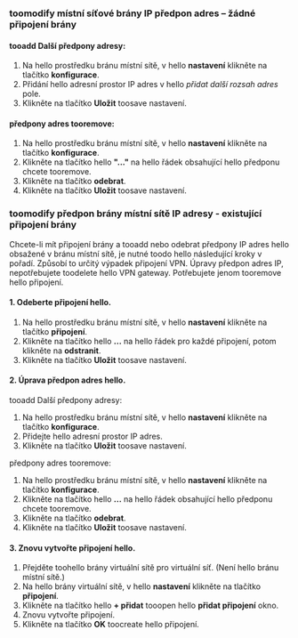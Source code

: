 ### <a name="noconnection"></a>toomodify místní síťové brány IP předpon adres – žádné připojení brány

#### <a name="tooadd-additional-address-prefixes"></a>tooadd Další předpony adresy:

1. Na hello prostředku bránu místní sítě, v hello **nastavení** klikněte na tlačítko **konfigurace**.
2. Přidání hello adresní prostor IP adres v hello *přidat další rozsah adres* pole.
3. Klikněte na tlačítko **Uložit** toosave nastavení.

#### <a name="tooremove-address-prefixes"></a>předpony adres tooremove:

1. Na hello prostředku bránu místní sítě, v hello **nastavení** klikněte na tlačítko **konfigurace**.
2. Klikněte na tlačítko hello **"..."** na hello řádek obsahující hello předponu chcete tooremove.
3. Klikněte na tlačítko **odebrat**.
4. Klikněte na tlačítko **Uložit** toosave nastavení.

### <a name="withconnection"></a>toomodify předpon brány místní sítě IP adresy - existující připojení brány

Chcete-li mít připojení brány a tooadd nebo odebrat předpony IP adres hello obsažené v bránu místní sítě, je nutné toodo hello následující kroky v pořadí. Způsobí to určitý výpadek připojení VPN. Úpravy předpon adres IP, nepotřebujete toodelete hello VPN gateway. Potřebujete jenom tooremove hello připojení.

#### <a name="1-remove-hello-connection"></a>1. Odeberte připojení hello.

1. Na hello prostředku bránu místní sítě, v hello **nastavení** klikněte na tlačítko **připojení**.
2. Klikněte na tlačítko hello **...**  na hello řádek pro každé připojení, potom klikněte na **odstranit**.
3. Klikněte na tlačítko **Uložit** toosave nastavení.

#### <a name="2-modify-hello-address-prefixes"></a>2. Úprava předpon adres hello.

tooadd Další předpony adresy:

1. Na hello prostředku bránu místní sítě, v hello **nastavení** klikněte na tlačítko **konfigurace**.
2. Přidejte hello adresní prostor IP adres.
3. Klikněte na tlačítko **Uložit** toosave nastavení.

předpony adres tooremove:

1. Na hello prostředku bránu místní sítě, v hello **nastavení** klikněte na tlačítko **konfigurace**.
2. Klikněte na tlačítko hello **...**  na hello řádek obsahující hello předponu chcete tooremove.
3. Klikněte na tlačítko **odebrat**.
4. Klikněte na tlačítko **Uložit** toosave nastavení.

#### <a name="3-recreate-hello-connection"></a>3. Znovu vytvořte připojení hello.

1. Přejděte toohello brány virtuální sítě pro virtuální síť. (Není hello bránu místní sítě.)
2. Na hello brány virtuální sítě, v hello **nastavení** klikněte na tlačítko **připojení**.
3. Klikněte na tlačítko hello **+ přidat** tooopen hello **přidat připojení** okno.
4. Znovu vytvořte připojení.
5. Klikněte na tlačítko **OK** toocreate hello připojení.
